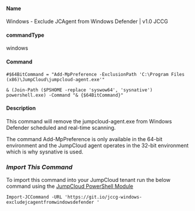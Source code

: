 #### Name

Windows - Exclude JCAgent from Windows Defender | v1.0 JCCG

#### commandType

windows

#### Command

```
#$64BitCommand = "Add-MpPreference -ExclusionPath 'C:\Program Files (x86)\JumpCloud\jumpcloud-agent.exe'"

& (Join-Path ($PSHOME -replace 'syswow64', 'sysnative') powershell.exe) -Command "& {$64BitCommand}"
```

#### Description

This command will remove the jumpcloud-agent.exe from Windows Defender scheduled and real-time scanning.

The command Add-MpPreference is only available in the 64-bit environment and the JumpCloud agent operates in the 32-bit environment which is why sysnative is used.

### *Import This Command*

To import this command into your JumpCloud tenant run the below command using the [JumpCloud PowerShell Module](https://github.com/TheJumpCloud/support/wiki/Installing-the-JumpCloud-PowerShell-Module)

```
Import-JCCommand -URL 'https://git.io/jccg-windows-excludejcagentfromwindowsdefender '
```
